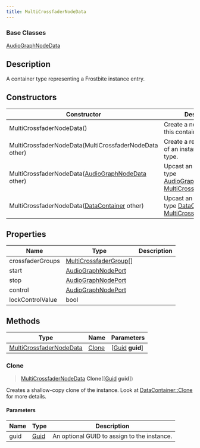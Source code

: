```yaml
---
title: MultiCrossfaderNodeData
---
```

### Base Classes

[AudioGraphNodeData](AudioGraphNodeData)

## Description

A container type representing a Frostbite instance entry.

## Constructors

| Constructor                                                                        | Description                                                                                                                           |
| ---------------------------------------------------------------------------------- | ------------------------------------------------------------------------------------------------------------------------------------- |
| MultiCrossfaderNodeData()                                                          | Create a new instance of this container type.                                                                                         |
| MultiCrossfaderNodeData(MultiCrossfaderNodeData other)                             | Create a reference copy of an instance of the same type.                                                                              |
| MultiCrossfaderNodeData([AudioGraphNodeData](AudioGraphNodeData) other)            | Upcast an instance of type [AudioGraphNodeData](AudioGraphNodeData) to [MultiCrossfaderNodeData](MultiCrossfaderNodeData).            |
| MultiCrossfaderNodeData([DataContainer](/vext/ref/shared/class/datacontainer) other) | Upcast an instance of type [DataContainer](/vext/ref/shared/class/datacontainer) to [MultiCrossfaderNodeData](MultiCrossfaderNodeData). |

## Properties

| Name             | Type                                             | Description |
| ---------------- | ------------------------------------------------ | ----------- |
| crossfaderGroups | [MultiCrossfaderGroup](MultiCrossfaderGroup)\[\] |             |
| start            | [AudioGraphNodePort](AudioGraphNodePort)         |             |
| stop             | [AudioGraphNodePort](AudioGraphNodePort)         |             |
| control          | [AudioGraphNodePort](AudioGraphNodePort)         |             |
| lockControlValue | bool                                             |             |

## Methods

| Type                                               | Name            | Parameters                                     |
| -------------------------------------------------- | --------------- | ---------------------------------------------- |
| [MultiCrossfaderNodeData](MultiCrossfaderNodeData) | [Clone](#clone) | \[[Guid](/vext/ref/shared/class/guid) **guid**\] |

### Clone

> [MultiCrossfaderNodeData](MultiCrossfaderNodeData) **Clone**(\[[Guid](/vext/ref/shared/class/guid) **guid**\])

Creates a shallow-copy clone of the instance. Look at [DataContainer::Clone](/vext/ref/shared/class/datacontainer#clone) for more details.

#### Parameters

| Name | Type         | Description                                 |
| ---- | ------------ | ------------------------------------------- |
| guid | [Guid](Guid) | An optional GUID to assign to the instance. |
